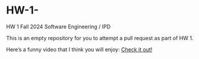 # HW-1-

HW 1 Fall 2024 Software Engineering / IPD 

This is an empty repository for you to attempt a pull request as part of HW 1.


Here’s a funny video that I think you will enjoy: [Check it out!](https://www.youtube.com/watch?v=MReD5mieJ1c)
